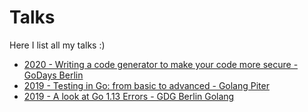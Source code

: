 # Talks

Here I list all my talks :)

 - [2020 - Writing a code generator to make your code more secure - GoDays Berlin](2020.01.22.GoDays.berlin) 
 - [2019 - Testing in Go: from basic to advanced - Golang Piter](https://github.com/AndersonQ/golangpiter2019gotesting)
 - [2019 - A look at Go 1.13 Errors - GDG Berlin Golang](https://github.com/AndersonQ/go1_13_errors)